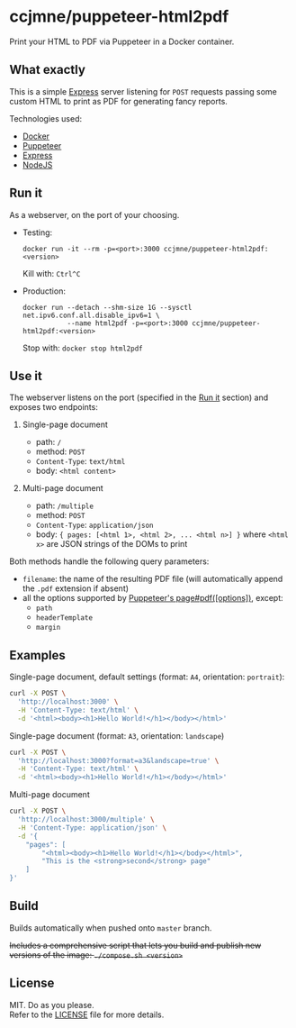 # ccjmne/puppeteer-html2pdf

Print your HTML to PDF via Puppeteer in a Docker container.

## What exactly

This is a simple [Express](https://expressjs.com/) server listening for `POST` requests passing some custom HTML to print as PDF for generating fancy reports.

Technologies used:

- [Docker](https://www.docker.com/)
- [Puppeteer](https://github.com/GoogleChrome/puppeteer)
- [Express](https://expressjs.com/)
- [NodeJS](https://nodejs.org/en/)

## Run it

As a webserver, on the port of your choosing.

- Testing:

      docker run -it --rm -p=<port>:3000 ccjmne/puppeteer-html2pdf:<version>

  Kill with: `Ctrl^C`

- Production:

      docker run --detach --shm-size 1G --sysctl net.ipv6.conf.all.disable_ipv6=1 \
                 --name html2pdf -p=<port>:3000 ccjmne/puppeteer-html2pdf:<version>

  Stop with: `docker stop html2pdf`

## Use it

The webserver listens on the port (specified in the [Run it](#run-it) section) and exposes two endpoints:

1. Single-page document

   - path: `/`
   - method: `POST`
   - `Content-Type`: `text/html`
   - body: `<html content>`

2. Multi-page document

   - path: `/multiple`
   - method: `POST`
   - `Content-Type`: `application/json`
   - body: `{ pages: [<html 1>, <html 2>, ... <html n>] }` where `<html x>` are JSON strings of the DOMs to print

Both methods handle the following query parameters:

- `filename`: the name of the resulting PDF file (will automatically append the `.pdf` extension if absent)
- all the options supported by [Puppeteer's page#pdf(\[options\])](https://github.com/puppeteer/puppeteer/blob/main/docs/api.md#pagepdfoptions), except:
  - `path`
  - `headerTemplate`
  - `margin`

## Examples

Single-page document, default settings (format: `A4`, orientation: `portrait`):

```bash
curl -X POST \
  'http://localhost:3000' \
  -H 'Content-Type: text/html' \
  -d '<html><body><h1>Hello World!</h1></body></html>'
```

Single-page document (format: `A3`, orientation: `landscape`)

```bash
curl -X POST \
  'http://localhost:3000?format=a3&landscape=true' \
  -H 'Content-Type: text/html' \
  -d '<html><body><h1>Hello World!</h1></body></html>'
```

Multi-page document

```bash
curl -X POST \
  'http://localhost:3000/multiple' \
  -H 'Content-Type: application/json' \
  -d '{
    "pages": [
        "<html><body><h1>Hello World!</h1></body></html>",
        "This is the <strong>second</strong> page"
    ]
}'
```

## Build

Builds automatically when pushed onto `master` branch.

~~Includes a comprehensive script that lets you build and publish new versions of the image: `./compose.sh <version>`~~

## License

MIT. Do as you please.  
Refer to the [LICENSE](./LICENSE) file for more details.
